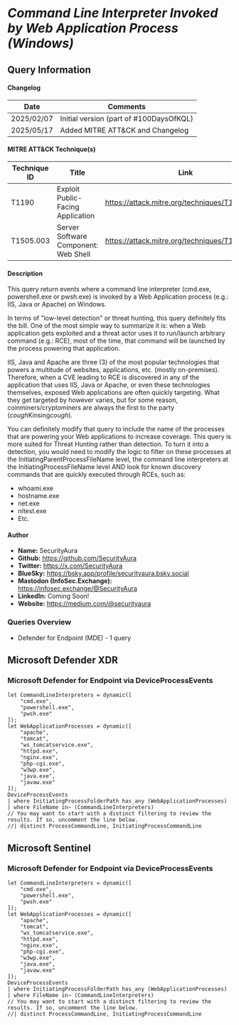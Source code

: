 # *Command Line Interpreter Invoked by Web Application Process (Windows)*

## Query Information

#### Changelog

| Date | Comments |
|---|---|
| 2025/02/07 | Initial version (part of #100DaysOfKQL) |
| 2025/05/17 | Added MITRE ATT&CK and Changelog |

#### MITRE ATT&CK Technique(s)

| Technique ID | Title    | Link    |
| ---  | --- | --- |
| T1190 | Exploit Public-Facing Application | https://attack.mitre.org/techniques/T1190/ |
| T1505.003 | Server Software Component: Web Shell | https://attack.mitre.org/techniques/T1505/003/ |

#### Description

This query return events where a command line interpreter (cmd.exe, powershell.exe or pwsh.exe) is invoked by a Web Application process (e.g.: IIS, Java or Apache) on Windows.

In terms of "low-level detection" or threat hunting, this query definitely fits the bill. One of the most simple way to summarize it is: when a Web application gets exploited and a threat actor uses it to run/launch arbitrary command (e.g.: RCE), most of the time, that command will be launched by the process powering that application.

IIS, Java and Apache are three (3) of the most popular technologies that powers a multitude of websites, applications, etc. (mostly on-premises). Therefore, when a CVE leading to RCE is discovered in any of the application that uses IIS, Java or Apache, or even these technologies themselves, exposed Web applications are often quickly targeting. What they get targeted by however varies, but for some reason, coinminers/cryptominers are always the first to the party (*cough*Kinsing*cough*).

You can definitely modify that query to include the name of the processes that are powering your Web applications to increase coverage. This query is more suited for Threat Hunting rather than detection. To turn it into a detection, you would need to modify the logic to filter on these processes at the InitiatingParentProcessFileName level, the command line interpreters at the InitiatingProcessFileName level AND look for known discovery commands that are quickly executed through RCEs, such as:

- whoami.exe
- hostname.exe
- net.exe
- nltest.exe
- Etc.

#### Author <Optional>
- **Name:** SecurityAura
- **Github:** https://github.com/SecurityAura
- **Twitter:** https://x.com/SecurityAura
- **BlueSky:** https://bsky.app/profile/securityaura.bsky.social
- **Mastodon (InfoSec.Exchange):** https://infosec.exchange/@SecurityAura
- **LinkedIn:** Coming Soon!
- **Website:** https://medium.com/@securityaura

### Queries Overview ###

- Defender for Endpoint (MDE) - 1 query

## Microsoft Defender XDR ##
### Microsoft Defender for Endpoint via DeviceProcessEvents ###
```KQL
let CommandLineInterpreters = dynamic([
    "cmd.exe",
    "powershell.exe",
    "pwsh.exe"
]);
let WebApplicationProcesses = dynamic([
    "apache",
    "tomcat",
    "ws_tomcatservice.exe",
    "httpd.exe",
    "nginx.exe",
    "php-cgi.exe",
    "w3wp.exe",
    "java.exe",
    "javaw.exe"
]);
DeviceProcessEvents
| where InitiatingProcessFolderPath has_any (WebApplicationProcesses)
| where FileName in~ (CommandLineInterpreters)
// You may want to start with a distinct filtering to review the results. If so, uncomment the line below.
//| distinct ProcessCommandLine, InitiatingProcessCommandLine
```
## Microsoft Sentinel ##
### Microsoft Defender for Endpoint via DeviceProcessEvents ###
```KQL
let CommandLineInterpreters = dynamic([
    "cmd.exe",
    "powershell.exe",
    "pwsh.exe"
]);
let WebApplicationProcesses = dynamic([
    "apache",
    "tomcat",
    "ws_tomcatservice.exe",
    "httpd.exe",
    "nginx.exe",
    "php-cgi.exe",
    "w3wp.exe",
    "java.exe",
    "javaw.exe"
]);
DeviceProcessEvents
| where InitiatingProcessFolderPath has_any (WebApplicationProcesses)
| where FileName in~ (CommandLineInterpreters)
// You may want to start with a distinct filtering to review the results. If so, uncomment the line below.
//| distinct ProcessCommandLine, InitiatingProcessCommandLine
```
